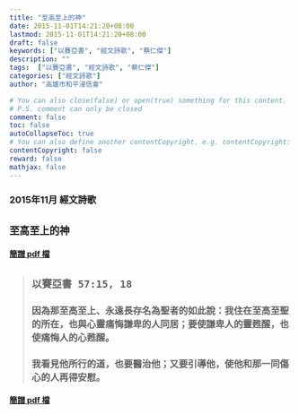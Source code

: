 ```yaml
---
title: "至高至上的神"
date: 2015-11-01T14:21:20+08:00
lastmod: 2015-11-01T14:21:20+08:00
draft: false
keywords: ["以賽亞書", "經文詩歌", "蔡仁傑"]
description: ""
tags:  ["以賽亞書", "經文詩歌", "蔡仁傑"]
categories: ["經文詩歌"]
author: "高雄市和平浸信會"

# You can also close(false) or open(true) something for this content.
# P.S. comment can only be closed
comment: false
toc: false
autoCollapseToc: true
# You can also define another contentCopyright. e.g. contentCopyright: "This is another copyright."
contentCopyright: false
reward: false
mathjax: false
---
```


### 2015年11月 經文詩歌

## `至高至上的神`

#### [簡譜 pdf 檔](/pdf-h/h201511.pdf "至高至上的神")

> ## `以賽亞書 57:15, 18`
> 
> ### 因為那至高至上、永遠長存名為聖者的如此說：我住在至高至聖的所在，也與心靈痛悔謙卑的人同居；要使謙卑人的靈甦醒，也使痛悔人的心甦醒。
>
> ### 我看見他所行的道，也要醫治他；又要引導他，使他和那一同傷心的人再得安慰。

#### [簡譜 pdf 檔](/pdf-h/h201511.pdf "至高至上的神")